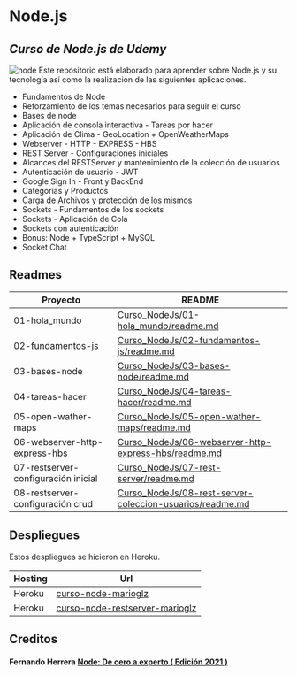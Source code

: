 # Node.js
## _Curso de Node.js de Udemy_

![node](http://xurxodev.com/content/images/2015/12/Node-js-Logo.png)
Este repositorio está elaborado para aprender sobre Node.js y su tecnología así como la realización de las siguientes aplicaciones.

- Fundamentos de Node
- Reforzamiento de los temas necesarios para seguir el curso
- Bases de node
- Aplicación de consola interactiva - Tareas por hacer
- Aplicación de Clima - GeoLocation + OpenWeatherMaps
- Webserver - HTTP - EXPRESS - HBS
- REST Server - Configuraciones iniciales
- Alcances del RESTServer y mantenimiento de la colección de usuarios
- Autenticación de usuario - JWT
- Google Sign In - Front y BackEnd
- Categorías y Productos
- Carga de Archivos y protección de los mismos
- Sockets - Fundamentos de los sockets
- Sockets - Aplicación de Cola
- Sockets con autenticación
- Bonus: Node + TypeScript + MySQL
- Socket Chat

## Readmes

| Proyecto | README |
| ------ | ------ |
| 01-hola_mundo | [Curso_NodeJs/01-hola_mundo/readme.md][01] |
| 02-fundamentos-js | [Curso_NodeJs/02-fundamentos-js/readme.md][02] |
| 03-bases-node | [Curso_NodeJs/03-bases-node/readme.md][03] |
| 04-tareas-hacer | [Curso_NodeJs/04-tareas-hacer/readme.md][04] |
| 05-open-wather-maps | [Curso_NodeJs/05-open-wather-maps/readme.md][05] |
| 06-webserver-http-express-hbs | [Curso_NodeJs/06-webserver-http-express-hbs/readme.md][06] |
| 07-restserver-configuración inicial | [Curso_NodeJs/07-rest-server/readme.md][07] |
| 08-restserver-configuración crud | [Curso_NodeJs/08-rest-server-coleccion-usuarios/readme.md][08] |

## Despliegues

Estos despliegues se hicieron en Heroku.

| Hosting | Url |
| ------ | ------ |
| Heroku | [curso-node-marioglz][d06] |
| Heroku | [curso-node-restserver-marioglz][d07] |

## Creditos
#### Fernando Herrera [Node: De cero a experto ( Edición 2021 )][credito]


   [01]: <https://github.com/mariogonzcardona/Curso_NodeJs/blob/main/01-hola_mundo/readme.md>
   [02]: <https://github.com/mariogonzcardona/Curso_NodeJs/blob/main/02-fundamentos-js/readme.md>
   [03]: <https://github.com/mariogonzcardona/Curso_NodeJs/blob/main/03-bases-node/readme.md>
   [04]: <https://github.com/mariogonzcardona/Curso_NodeJs/blob/main/04-tareas-hacer/readme.md>
   [05]: <https://github.com/mariogonzcardona/Curso_NodeJs/blob/main/05-open-wather-maps/readme.md>
   [06]: <https://github.com/mariogonzcardona/Curso_NodeJs/blob/main/06-webserver-http-express-hbs/readme.md>
   [07]: <https://github.com/mariogonzcardona/Curso_NodeJs/blob/main/07-rest-server/readme.md>
   [08]: <https://github.com/mariogonzcardona/Curso_NodeJs/blob/main/08-rest-server-coleccion-usuarios/readme.md>
   
   [d06]: <https://curso-node-marioglz.herokuapp.com/>
   [d07]: <https://curso-node-restserver-marioglz.herokuapp.com/>
   
   [credito]: <https://www.udemy.com/course/node-de-cero-a-experto/>
